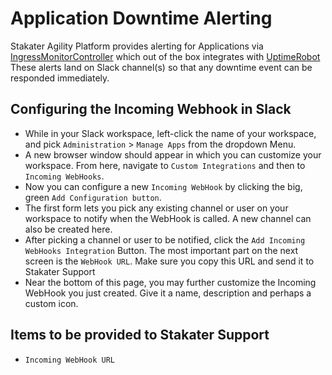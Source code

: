 # Application Downtime Alerting

Stakater Agility Platform provides alerting for Applications via [IngressMonitorController](https://github.com/stakater/IngressMonitorController) which out of the box integrates with [UptimeRobot](https://uptimerobot.com)  These alerts land on Slack channel(s) so that any downtime event can be responded immediately.


## Configuring the Incoming Webhook in Slack 

- While in your Slack workspace, left-click the name of your workspace, and pick `Administration` > `Manage Apps` from the dropdown Menu.
- A new browser window should appear in which you can customize your workspace. From here, navigate to `Custom Integrations` and then to `Incoming WebHooks`.
- Now you can configure a new `Incoming WebHook` by clicking the big, green `Add Configuration button`.
- The first form lets you pick any existing channel or user on your workspace to notify when the WebHook is called. A new channel can also be created here.
- After picking a channel or user to be notified, click the `Add Incoming WebHooks Integration` Button. The most important part on the next screen is the `WebHook URL`. Make sure you copy this URL and send it to Stakater Support
- Near the bottom of this page, you may further customize the Incoming WebHook you just created. Give it a name, description and perhaps a custom icon.

## Items to be provided to Stakater Support
- `Incoming WebHook URL`